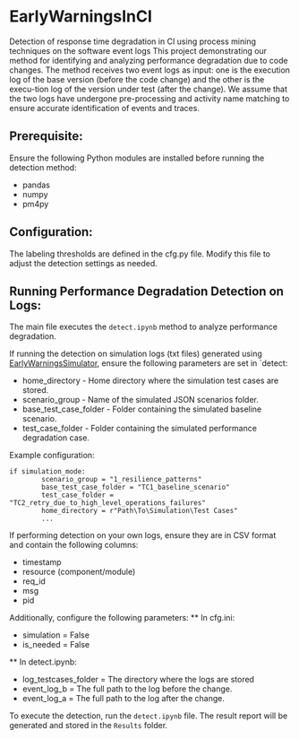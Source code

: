 # EarlyWarningsInCI
Detection of response time degradation in CI using process mining techniques on the software event logs
This project demonstrating our method for identifying and analyzing performance degradation due to code changes. 
The method receives two event logs as input: one is the execution log of the base version (before the code change) and the other is the execu-tion log of the version under test (after the change). We assume that the two logs have undergone pre-processing and activity name matching to ensure accurate identification of events and traces.

## Prerequisite:
Ensure the following Python modules are installed before running the detection method:
* pandas
* numpy
* pm4py

## Configuration:
The labeling thresholds are defined in the cfg.py file. Modify this file to adjust the detection settings as needed.

## Running Performance Degradation Detection on Logs:
The main file executes the `detect.ipynb` method to analyze performance degradation.

If running the detection on simulation logs (txt files) generated using [EarlyWarningsSimulator](https://github.com/bartimor1/EarlyWarningsSimulator), ensure the following parameters are set in `detect:
* home_directory - Home directory where the simulation test cases are stored.
* scenario_group - Name of the simulated JSON scenarios folder.
* base_test_case_folder - Folder containing the simulated baseline scenario.
* test_case_folder - Folder containing the simulated performance degradation case.

Example configuration:
```
if simulation_mode:  
        scenario_group = "1_resilience_patterns"
        base_test_case_folder = "TC1_baseline_scenario"
        test_case_folder = "TC2_retry_due_to_high_level_operations_failures"
        home_directory = r"Path\To\Simulation\Test Cases"
        ...
```

If performing detection on your own logs, ensure they are in CSV format and contain the following columns:
* timestamp
* resource (component/module)
* req_id
* msg
* pid

Additionally, configure the following parameters:
** In cfg.ini:
* simulation = False
* is_needed = False

** In detect.ipynb:
* log_testcases_folder = The directory where the logs are stored
* event_log_b = The full path to the log before the change. 
* event_log_a = The full path to the log after the change.

To execute the detection, run the `detect.ipynb` file. The result report will be generated and stored in the `Results` folder.
